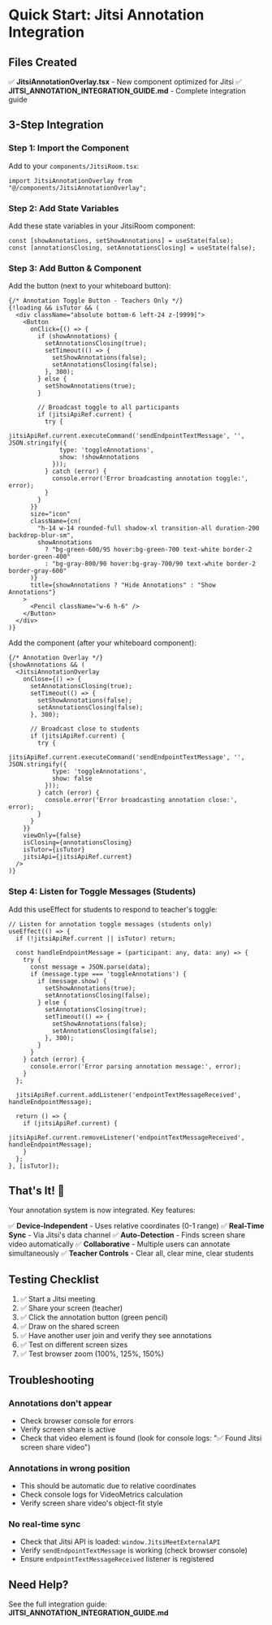 # Quick Start: Jitsi Annotation Integration

## Files Created

✅ **JitsiAnnotationOverlay.tsx** - New component optimized for Jitsi
✅ **JITSI_ANNOTATION_INTEGRATION_GUIDE.md** - Complete integration guide

## 3-Step Integration

### Step 1: Import the Component

Add to your `components/JitsiRoom.tsx`:

```tsx
import JitsiAnnotationOverlay from "@/components/JitsiAnnotationOverlay";
```

### Step 2: Add State Variables

Add these state variables in your JitsiRoom component:

```tsx
const [showAnnotations, setShowAnnotations] = useState(false);
const [annotationsClosing, setAnnotationsClosing] = useState(false);
```

### Step 3: Add Button & Component

Add the button (next to your whiteboard button):

```tsx
{/* Annotation Toggle Button - Teachers Only */}
{!loading && isTutor && (
  <div className="absolute bottom-6 left-24 z-[9999]">
    <Button
      onClick={() => {
        if (showAnnotations) {
          setAnnotationsClosing(true);
          setTimeout(() => {
            setShowAnnotations(false);
            setAnnotationsClosing(false);
          }, 300);
        } else {
          setShowAnnotations(true);
        }
        
        // Broadcast toggle to all participants
        if (jitsiApiRef.current) {
          try {
            jitsiApiRef.current.executeCommand('sendEndpointTextMessage', '', JSON.stringify({
              type: 'toggleAnnotations',
              show: !showAnnotations
            }));
          } catch (error) {
            console.error('Error broadcasting annotation toggle:', error);
          }
        }
      }}
      size="icon"
      className={cn(
        "h-14 w-14 rounded-full shadow-xl transition-all duration-200 backdrop-blur-sm",
        showAnnotations 
          ? "bg-green-600/95 hover:bg-green-700 text-white border-2 border-green-400" 
          : "bg-gray-800/90 hover:bg-gray-700/90 text-white border-2 border-gray-600"
      )}
      title={showAnnotations ? "Hide Annotations" : "Show Annotations"}
    >
      <Pencil className="w-6 h-6" />
    </Button>
  </div>
)}
```

Add the component (after your whiteboard component):

```tsx
{/* Annotation Overlay */}
{showAnnotations && (
  <JitsiAnnotationOverlay
    onClose={() => {
      setAnnotationsClosing(true);
      setTimeout(() => {
        setShowAnnotations(false);
        setAnnotationsClosing(false);
      }, 300);
      
      // Broadcast close to students
      if (jitsiApiRef.current) {
        try {
          jitsiApiRef.current.executeCommand('sendEndpointTextMessage', '', JSON.stringify({
            type: 'toggleAnnotations',
            show: false
          }));
        } catch (error) {
          console.error('Error broadcasting annotation close:', error);
        }
      }
    }}
    viewOnly={false}
    isClosing={annotationsClosing}
    isTutor={isTutor}
    jitsiApi={jitsiApiRef.current}
  />
)}
```

### Step 4: Listen for Toggle Messages (Students)

Add this useEffect for students to respond to teacher's toggle:

```tsx
// Listen for annotation toggle messages (students only)
useEffect(() => {
  if (!jitsiApiRef.current || isTutor) return;

  const handleEndpointMessage = (participant: any, data: any) => {
    try {
      const message = JSON.parse(data);
      if (message.type === 'toggleAnnotations') {
        if (message.show) {
          setShowAnnotations(true);
          setAnnotationsClosing(false);
        } else {
          setAnnotationsClosing(true);
          setTimeout(() => {
            setShowAnnotations(false);
            setAnnotationsClosing(false);
          }, 300);
        }
      }
    } catch (error) {
      console.error('Error parsing annotation message:', error);
    }
  };

  jitsiApiRef.current.addListener('endpointTextMessageReceived', handleEndpointMessage);

  return () => {
    if (jitsiApiRef.current) {
      jitsiApiRef.current.removeListener('endpointTextMessageReceived', handleEndpointMessage);
    }
  };
}, [isTutor]);
```

## That's It! 🎉

Your annotation system is now integrated. Key features:

✅ **Device-Independent** - Uses relative coordinates (0-1 range)
✅ **Real-Time Sync** - Via Jitsi's data channel
✅ **Auto-Detection** - Finds screen share video automatically
✅ **Collaborative** - Multiple users can annotate simultaneously
✅ **Teacher Controls** - Clear all, clear mine, clear students

## Testing Checklist

1. ✅ Start a Jitsi meeting
2. ✅ Share your screen (teacher)
3. ✅ Click the annotation button (green pencil)
4. ✅ Draw on the shared screen
5. ✅ Have another user join and verify they see annotations
6. ✅ Test on different screen sizes
7. ✅ Test browser zoom (100%, 125%, 150%)

## Troubleshooting

### Annotations don't appear
- Check browser console for errors
- Verify screen share is active
- Check that video element is found (look for console logs: "✅ Found Jitsi screen share video")

### Annotations in wrong position
- This should be automatic due to relative coordinates
- Check console logs for VideoMetrics calculation
- Verify screen share video's object-fit style

### No real-time sync
- Check that Jitsi API is loaded: `window.JitsiMeetExternalAPI`
- Verify `sendEndpointTextMessage` is working (check browser console)
- Ensure `endpointTextMessageReceived` listener is registered

## Need Help?

See the full integration guide: **JITSI_ANNOTATION_INTEGRATION_GUIDE.md**
